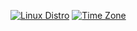 [![Linux Distro](https://img.shields.io/static/v1?label=distro&message=ubuntu&color=informational&logo=linux&logoColor=silver)](https://ubuntu.com/wsl)
[![Time Zone](https://img.shields.io/static/v1?label=time+zone&message=CT&color=informational)](https://www.timeanddate.com/time/zones/ct)
